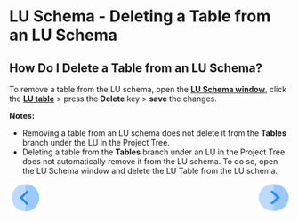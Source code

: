 # LU Schema - Deleting a Table from an LU Schema

## How Do I Delete a Table from an LU Schema?
To remove a table from the LU schema, open the [**LU Schema window**](/articles/03_logical_units/03_LU_schema_window.md), click the  [**LU table**](/articles/06_LU_tables/01_LU_tables_overview.md) > press the **Delete** key > **save** the changes.

**Notes:**
* Removing a table from an LU schema does not delete it from the **Tables** branch under the LU in the Project Tree.
* Deleting a table from the **Tables** branch under an LU in the Project Tree does not automatically remove it from the LU schema. To do so, open the LU Schema window and delete the LU Table from the LU schema.    


[![Previous](/articles/images/Previous.png)](/articles/03_logical_units/09_add_table_to_a_schema.md)[<img align="right" width="60" height="54" src="/articles/images/Next.png">](/articles/03_logical_units/11_add_delete_table_population.md)
